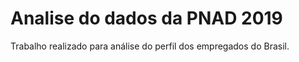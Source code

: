 # Analise do dados da PNAD 2019

Trabalho realizado para análise do perfil dos empregados do Brasil.
